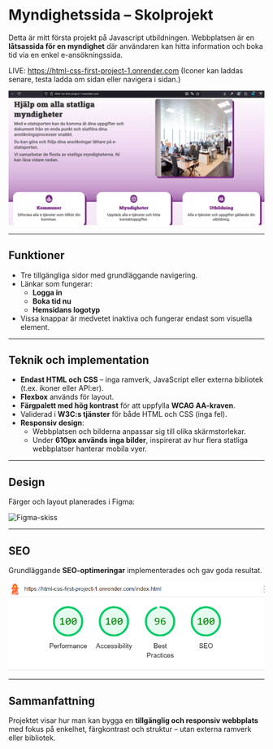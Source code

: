 # Myndighetssida – Skolprojekt

Detta är mitt första projekt på Javascript utbildningen. Webbplatsen är en **låtsassida för en myndighet** där användaren kan hitta information och boka tid via en enkel e-ansökningssida.

LIVE: https://html-css-first-project-1.onrender.com
(Iconer kan laddas senare, testa ladda om sidan eller navigera i sidan.)

![Screenhoot](Screenshoot.png)

---

## Funktioner

- Tre tillgängliga sidor med grundläggande navigering.
- Länkar som fungerar:
  - **Logga in**
  - **Boka tid nu**
  - **Hemsidans logotyp**
- Vissa knappar är medvetet inaktiva och fungerar endast som visuella element.

---

## Teknik och implementation

- **Endast HTML och CSS** – inga ramverk, JavaScript eller externa bibliotek (t.ex. ikoner eller API:er).
- **Flexbox** används för layout.
- **Färgpalett med hög kontrast** för att uppfylla **WCAG AA-kraven**.
- Validerad i **W3C:s tjänster** för både HTML och CSS (inga fel).
- **Responsiv design**:
  - Webbplatsen och bilderna anpassar sig till olika skärmstorlekar.
  - Under **610px används inga bilder**, inspirerat av hur flera statliga webbplatser hanterar mobila vyer.

---

## Design

Färger och layout planerades i Figma:

![Figma-skiss](https://www.figma.com/design/nFgMbtnXOdurbHGIbSlD7d/stat?node-id=1-204&p=f&t=tg3vrh4hNypV2zRj-0)

---

## SEO

Grundläggande **SEO-optimeringar** implementerades och gav goda resultat.

![Lighthouse](Lighthouse.png)

---

## Sammanfattning

Projektet visar hur man kan bygga en **tillgänglig och responsiv webbplats** med fokus på enkelhet, färgkontrast och struktur – utan externa ramverk eller bibliotek.
